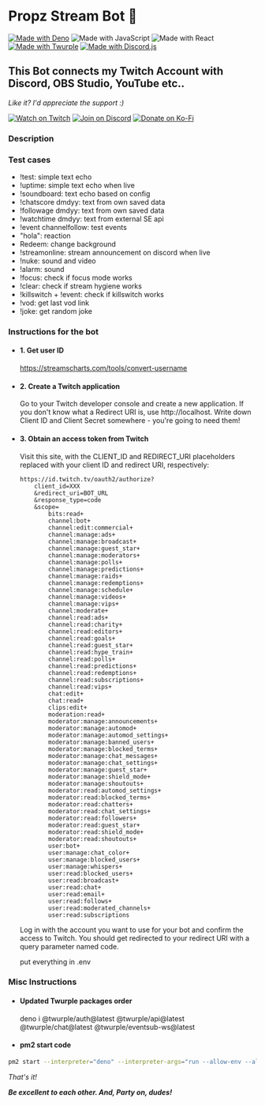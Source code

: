 # __Propz Stream Bot 🎉__

[![Made with Deno](https://img.shields.io/static/v1?label&message=Deno&color=70ffaf&logo=deno&logoColor=323330)](https://deno.com/)
![Made with JavaScript](https://img.shields.io/static/v1?label&message=JavaScript&color=f0db4f&logo=javascript&logoColor=323330)
![Made with React](https://img.shields.io/static/v1?label&message=React&color=61dbfb&logo=react&logoColor=323330)
[![Made with Twurple](https://img.shields.io/static/v1?label&message=Twurple&color=647d0f&logo=twitch&logoColor=fff)](https://twurple.js.org/)
[![Made with Discord.js](https://img.shields.io/static/v1?label&message=Discord.js&color=379c6f&logo=discord&logoColor=fff)](https://discord.js.org/)

## __This Bot connects my Twitch Account with Discord, OBS Studio, YouTube etc..__

_Like it? I'd appreciate the support :)_

[![Watch on Twitch](https://img.shields.io/static/v1?label=Watch%20on&message=Twitch&color=bf94ff&logo=twitch&logoColor=fff)](https://propz.de/twitch/)
[![Join on Discord](https://img.shields.io/static/v1?label=Join%20on&message=Discord&color=7289da&logo=discord&logoColor=fff)](https://propz.de/discord/)
[![Donate on Ko-Fi](https://img.shields.io/static/v1?label=Donate%20on&message=Ko-Fi&color=ff5f5f&logo=kofi&logoColor=fff)](https://propz.de/kofi/)

### __Description__


### __Test cases__

- !test: simple text echo
- !uptime: simple text echo when live
- !soundboard: text echo based on config
- !chatscore dmdyy: text from own saved data
- !followage dmdyy: text from own saved data
- !watchtime dmdyy: text from external SE api
- !event channelfollow: test events
- "hola": reaction
- Redeem: change background
- !streamonline: stream announcement on discord when live
- !nuke: sound and video
- !alarm: sound
- !focus: check if focus mode works
- !clear: check if stream hygiene works
- !killswitch + !event: check if killswitch works
- !vod: get last vod link
- !joke: get random joke

### __Instructions for the bot__

- #### 1. Get user ID
	https://streamscharts.com/tools/convert-username

- #### 2. Create a Twitch application
	Go to your Twitch developer console and create a new application. If you don't know what a Redirect URI is, use http://localhost. Write down Client ID and Client Secret somewhere - you're going to need them!

- #### 3. Obtain an access token from Twitch
	Visit this site, with the CLIENT_ID and REDIRECT_URI placeholders replaced with your client ID and redirect URI, respectively:

	```
	https://id.twitch.tv/oauth2/authorize?
		client_id=XXX
		&redirect_uri=BOT_URL
		&response_type=code
		&scope=
			bits:read+
			channel:bot+
			channel:edit:commercial+
			channel:manage:ads+
			channel:manage:broadcast+
			channel:manage:guest_star+
			channel:manage:moderators+
			channel:manage:polls+
			channel:manage:predictions+
			channel:manage:raids+
			channel:manage:redemptions+
			channel:manage:schedule+
			channel:manage:videos+
			channel:manage:vips+
			channel:moderate+
			channel:read:ads+
			channel:read:charity+
			channel:read:editors+
			channel:read:goals+
			channel:read:guest_star+
			channel:read:hype_train+
			channel:read:polls+
			channel:read:predictions+
			channel:read:redemptions+
			channel:read:subscriptions+
			channel:read:vips+
			chat:edit+
			chat:read+
			clips:edit+
			moderation:read+
			moderator:manage:announcements+
			moderator:manage:automod+
			moderator:manage:automod_settings+
			moderator:manage:banned_users+
			moderator:manage:blocked_terms+
			moderator:manage:chat_messages+
			moderator:manage:chat_settings+
			moderator:manage:guest_star+
			moderator:manage:shield_mode+
			moderator:manage:shoutouts+
			moderator:read:automod_settings+
			moderator:read:blocked_terms+
			moderator:read:chatters+
			moderator:read:chat_settings+
			moderator:read:followers+
			moderator:read:guest_star+
			moderator:read:shield_mode+
			moderator:read:shoutouts+
			user:bot+
			user:manage:chat_color+
			user:manage:blocked_users+
			user:manage:whispers+
			user:read:blocked_users+
			user:read:broadcast+
			user:read:chat+
			user:read:email+
			user:read:follows+
			user:read:moderated_channels+
			user:read:subscriptions
	```

	Log in with the account you want to use for your bot and confirm the access to Twitch. You should get redirected to your redirect URI with a query parameter named code.

	put everything in .env


### __Misc Instructions__
- #### Updated Twurple packages order
	deno i @twurple/auth@latest @twurple/api@latest @twurple/chat@latest @twurple/eventsub-ws@latest

- #### pm2 start code
```sh
pm2 start --interpreter="deno" --interpreter-args="run --allow-env --allow-read --allow-write --allow-net --allow-sys --allow-run --unstable-cron --env-file" bot/main.ts --name "propz-bot"
```

_That's it!_

___Be excellent to each other. And, Party on, dudes!___